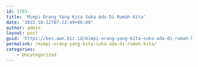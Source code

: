 ```yaml
---
id: 1783
title: 'Mimpi Orang Yang Kita Suka Ada Di Rumah Kita'
date: '2022-10-12T07:22:49+00:00'
author: admin
layout: post
guid: 'https://bos.awn.biz.id/mimpi-orang-yang-kita-suka-ada-di-rumah-kita/'
permalink: /mimpi-orang-yang-kita-suka-ada-di-rumah-kita/
categories:
    - Uncategorized
---
```


